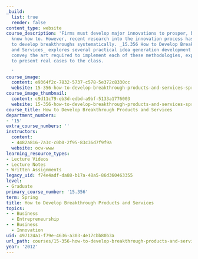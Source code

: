 ```yaml
---
_build:
  list: true
  render: false
content_type: website
course_description: 'Firms must develop major innovations to prosper, but they don''t
  know how to. However, recent research into the innovation process has made it possible
  to develop breakthroughs systematically. _15.356 How to Develop Breakthrough Products
  and Services_ explores several practical idea generation development methods. To
  convey the art required to implement each of these methodologies, experts are invited
  to present real cases to the class.

  '
course_image:
  content: e9364f2c-7832-5737-c578-5e372c8330cc
  website: 15-356-how-to-develop-breakthrough-products-and-services-spring-2012
course_image_thumbnail:
  content: c9d11c79-eb3d-edbd-a9bf-5133a1776003
  website: 15-356-how-to-develop-breakthrough-products-and-services-spring-2012
course_title: How to Develop Breakthrough Products and Services
department_numbers:
- '15'
extra_course_numbers: ''
instructors:
  content:
  - 4482a816-7a3c-c0b0-2f95-83c36d7f9f9a
  website: ocw-www
learning_resource_types:
- Lecture Videos
- Lecture Notes
- Written Assignments
legacy_uid: f74e4adf-da88-b17a-48a5-86d360463355
level:
- Graduate
primary_course_number: '15.356'
term: Spring
title: How to Develop Breakthrough Products and Services
topics:
- - Business
  - Entrepreneurship
- - Business
  - Innovation
uid: 497124a1-f79e-4636-a303-4e17cbb80b3a
url_path: courses/15-356-how-to-develop-breakthrough-products-and-services-spring-2012
year: '2012'
---
```

